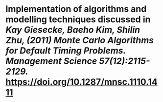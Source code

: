 # Implementation of algorithms and modelling techniques discussed in *Kay Giesecke, Baeho Kim, Shilin Zhu, (2011) Monte Carlo Algorithms for Default Timing Problems. Management Science 57(12):2115-2129.* https://doi.org/10.1287/mnsc.1110.1411